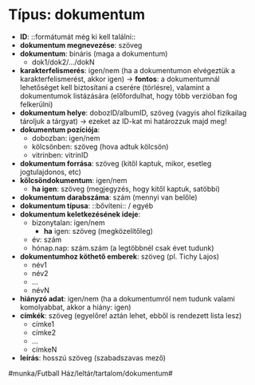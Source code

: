 # Típus: dokumentum
- **ID**: ::formátumát még ki kell találni::
- **dokumentum megnevezése**: szöveg
- **dokumentum**: bináris (maga a dokumentum)
	- dok1/dok2/…/dokN
- **karakterfelismerés**: igen/nem (ha a dokumentumon elvégeztük a karakterfelismerést, akkor igen) -> **fontos**: a dokumentumnál lehetőséget kell biztosítani a cserére (törlésre), valamint a dokumentumok listázására (előfordulhat, hogy több verzióban fog felkerülni)
- **dokumentum helye**: dobozID/albumID, szöveg (vagyis ahol fizikailag tároljuk a tárgyat) -> ezeket az ID-kat mi határozzuk majd meg!
- **dokumentum pozíciója**:
	- dobozban: igen/nem
	- kölcsönben: szöveg (hova adtuk kölcsön)
	- vitrinben: vitrinID
- **dokumentum forrása**: szöveg (kitől kaptuk, mikor, esetleg jogtulajdonos, etc)
- **kölcsöndokumentum**: igen/nem
	- **ha igen**: szöveg (megjegyzés, hogy kitől kaptuk, satöbbi)
- **dokumentum darabszáma**: szám (mennyi van belőle)
- **dokumentum típusa**:  ::bővíteni::  / egyéb
- **dokumentum keletkezésének ideje**: 
	- bizonytalan: igen/nem
		- **ha** igen: szöveg (megközelítőleg)
	- év: szám
	- hónap.nap: szám.szám (a legtöbbnél csak évet tudunk)
- **dokumentumhoz köthető emberek**: szöveg (pl. Tichy Lajos)
	-  név1
	- név2
	- …
	- névN 
- **hiányzó adat**: igen/nem (ha a dokumentumról nem tudunk valami komolyabbat, akkor a hiány: igen)
-  **címkék**: szöveg (egyelőre! aztán lehet, ebből is rendezett lista lesz)
	- címke1
	- címke2
	- …
	- címkeN
- **leírás**: hosszú szöveg (szabadszavas mező)

#munka/Futball Ház/leltár/tartalom/dokumentum#
